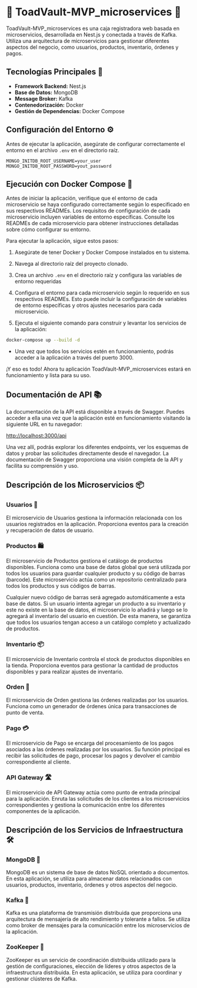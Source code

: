 # 🐸 ToadVault-MVP_microservices 🛒

ToadVault-MVP_microservices es una caja registradora web basada en microservicios, desarrollada en Nest.js y conectada a través de Kafka. Utiliza una arquitectura de microservicios para gestionar diferentes aspectos del negocio, como usuarios, productos, inventario, órdenes y pagos.

## Tecnologías Principales 🚀

- **Framework Backend:** Nest.js
- **Base de Datos:** MongoDB
- **Message Broker:** Kafka
- **Contenedorización:** Docker
- **Gestión de Dependencias:** Docker Compose

## Configuración del Entorno ⚙️

Antes de ejecutar la aplicación, asegúrate de configurar correctamente el entorno en el archivo `.env` en el directorio raíz.

```env
MONGO_INITDB_ROOT_USERNAME=your_user
MONGO_INITDB_ROOT_PASSWORD=yout_password
```

## Ejecución con Docker Compose 🐳

Antes de iniciar la aplicación, verifique que el entorno de cada microservicio se haya configurado correctamente según lo especificado en sus respectivos READMEs. Los requisitos de configuración de cada microservicio incluyen variables de entorno específicas. Consulte los READMEs de cada microservicio para obtener instrucciones detalladas sobre cómo configurar su entorno.

Para ejecutar la aplicación, sigue estos pasos:

1. Asegúrate de tener Docker y Docker Compose instalados en tu sistema.

2. Navega al directorio raíz del proyecto clonado.

3. Crea un archivo `.env` en el directorio raíz y configura las variables de entorno requeridas

4. Configura el entorno para cada microservicio según lo requerido en sus respectivos READMEs. Esto puede incluir la configuración de variables de entorno específicas y otros ajustes necesarios para cada microservicio.

5. Ejecuta el siguiente comando para construir y levantar los servicios de la aplicación:

```bash
docker-compose up --build -d
```

- Una vez que todos los servicios estén en funcionamiento, podrás acceder a la aplicación a través del puerto 3000.

¡Y eso es todo! Ahora tu aplicación ToadVault-MVP_microservices estará en funcionamiento y lista para su uso.

## Documentación de API 📚

La documentación de la API está disponible a través de Swagger. Puedes acceder a ella una vez que la aplicación esté en funcionamiento visitando la siguiente URL en tu navegador:

[http://localhost:3000/api](http://localhost:3000/api)

Una vez allí, podrás explorar los diferentes endpoints, ver los esquemas de datos y probar las solicitudes directamente desde el navegador. La documentación de Swagger proporciona una visión completa de la API y facilita su comprensión y uso.

## Descripción de los Microservicios 📦

### Usuarios 👤

El microservicio de Usuarios gestiona la información relacionada con los usuarios registrados en la aplicación. Proporciona eventos para la creación y recuperación de datos de usuario.

### Productos 🛍️

El microservicio de Productos gestiona el catálogo de productos disponibles. Funciona como una base de datos global que será utilizada por todos los usuarios para guardar cualquier producto y su código de barras (barcode). Este microservicio actúa como un repositorio centralizado para todos los productos y sus códigos de barras.

Cualquier nuevo código de barras será agregado automáticamente a esta base de datos. Si un usuario intenta agregar un producto a su inventario y este no existe en la base de datos, el microservicio lo añadirá y luego se lo agregará al inventario del usuario en cuestión. De esta manera, se garantiza que todos los usuarios tengan acceso a un catálogo completo y actualizado de productos.

### Inventario 📦

El microservicio de Inventario controla el stock de productos disponibles en la tienda. Proporciona eventos para gestionar la cantidad de productos disponibles y para realizar ajustes de inventario.

### Orden 📝

El microservicio de Orden gestiona las órdenes realizadas por los usuarios. Funciona como un generador de órdenes única para transacciones de punto de venta.

### Pago 💳

El microservicio de Pago se encarga del procesamiento de los pagos asociados a las órdenes realizadas por los usuarios. Su función principal es recibir las solicitudes de pago, procesar los pagos y devolver el cambio correspondiente al cliente.

### API Gateway 🛣️

El microservicio de API Gateway actúa como punto de entrada principal para la aplicación. Enruta las solicitudes de los clientes a los microservicios correspondientes y gestiona la comunicación entre los diferentes componentes de la aplicación.

## Descripción de los Servicios de Infraestructura 🛠️

### MongoDB 🍃

MongoDB es un sistema de base de datos NoSQL orientado a documentos. En esta aplicación, se utiliza para almacenar datos relacionados con usuarios, productos, inventario, órdenes y otros aspectos del negocio.

### Kafka 📨

Kafka es una plataforma de transmisión distribuida que proporciona una arquitectura de mensajería de alto rendimiento y tolerante a fallos. Se utiliza como broker de mensajes para la comunicación entre los microservicios de la aplicación.

### ZooKeeper 🦓

ZooKeeper es un servicio de coordinación distribuida utilizado para la gestión de configuraciones, elección de líderes y otros aspectos de la infraestructura distribuida. En esta aplicación, se utiliza para coordinar y gestionar clústeres de Kafka.
